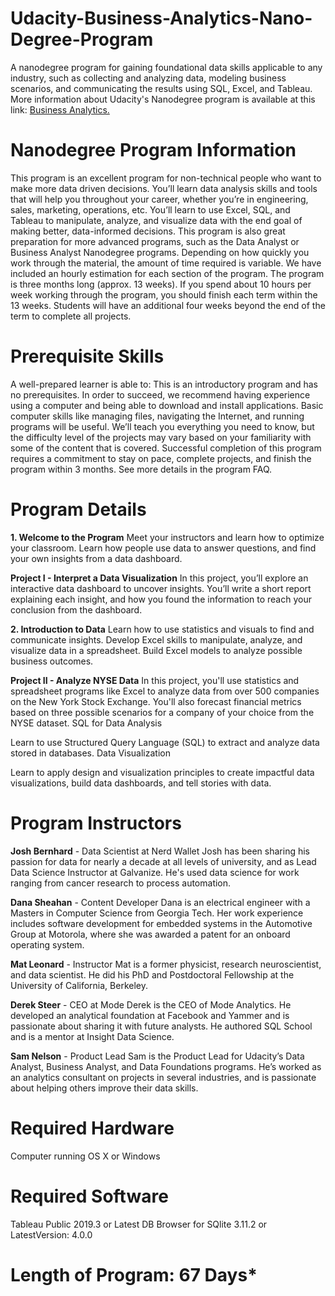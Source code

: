 # Udacity-Business-Analytics-Nano-Degree-Program
A nanodegree program for gaining foundational data skills applicable to any industry, such as collecting and analyzing data, modeling business scenarios, and communicating the results using SQL, Excel, and Tableau.
More information about Udacity's Nanodegree program is available at this link: <a href="https://www.udacity.com/course/business-analytics-nanodegree--nd098" rel="nofollow">Business Analytics.</a>


# Nanodegree Program Information 
This program is an excellent program for non-technical people who want to make more data driven decisions.
You’ll learn data analysis skills and tools that will help you throughout your career, whether you’re in
engineering, sales, marketing, operations, etc. You’ll learn to use Excel, SQL, and Tableau to manipulate,
analyze, and visualize data with the end goal of making better, data-informed decisions. This program is also
great preparation for more advanced programs, such as the Data Analyst or Business Analyst Nanodegree
programs. Depending on how quickly you work through the material, the amount of time required is variable.
We have included an hourly estimation for each section of the program. The program is three months long
(approx. 13 weeks). If you spend about 10 hours per week working through the program, you should finish
each term within the 13 weeks. Students will have an additional four weeks beyond the end of the term to
complete all projects.

# Prerequisite Skills
A well-prepared learner is able to:
This is an introductory program and has no prerequisites. In order to succeed, we recommend having
experience using a computer and being able to download and install applications.
Basic computer skills like managing files, navigating the Internet, and running programs will be useful.
We’ll teach you everything you need to know, but the difficulty level of the projects may vary based on
your familiarity with some of the content that is covered.
Successful completion of this program requires a commitment to stay on pace, complete projects,
and finish the program within 3 months. See more details in the program FAQ.

# Program Details
**1. Welcome to the Program**
Meet your instructors and learn how to optimize your classroom. Learn how people use data to answer questions, and find your own insights from a data dashboard.

**Project I - Interpret a Data Visualization**
In this project, you’ll explore an interactive data dashboard to uncover insights. You’ll write a short report explaining each insight, and how you found the information to reach your conclusion from the dashboard.

**2. Introduction to Data**
Learn how to use statistics and visuals to find and communicate insights. Develop Excel skills to manipulate, analyze, and visualize data in a spreadsheet. Build Excel models to analyze possible business outcomes.

**Project II - Analyze NYSE Data**
In this project, you'll use statistics and spreadsheet programs like Excel to analyze data from over 500 companies on the New York Stock Exchange. You'll also forecast financial metrics based on three possible scenarios for a company of your choice from the NYSE dataset.
SQL for Data Analysis

Learn to use Structured Query Language (SQL) to extract and analyze data stored in databases.
Data Visualization

Learn to apply design and visualization principles to create impactful data visualizations, build data dashboards, and tell stories with data.

# Program Instructors 
**Josh Bernhard** - Data Scientist at Nerd Wallet
Josh has been sharing his passion for data for nearly a decade at all levels of university, and as Lead Data Science Instructor at Galvanize. He's used data science for work ranging from cancer research to process automation.

**Dana Sheahan** - Content Developer
Dana is an electrical engineer with a Masters in Computer Science from Georgia Tech. Her work experience includes software development for embedded systems in the Automotive Group at Motorola, where she was awarded a patent for an onboard operating system.

**Mat Leonard** - Instructor
Mat is a former physicist, research neuroscientist, and data scientist. He did his PhD and Postdoctoral Fellowship at the University of California, Berkeley. 

**Derek Steer** - CEO at Mode
Derek is the CEO of Mode Analytics. He developed an analytical foundation at Facebook and Yammer and is passionate about sharing it with future analysts. He authored SQL School and is a mentor at Insight Data Science.

**Sam Nelson** - Product Lead
Sam is the Product Lead for Udacity’s Data Analyst, Business Analyst, and Data Foundations programs. He’s worked as an analytics consultant on projects in several industries, and is passionate about helping others improve their data skills.

# Required Hardware
Computer running OS X or Windows

# Required Software
Tableau Public 2019.3 or Latest
DB Browser for SQlite 3.11.2 or LatestVersion: 4.0.0

# Length of Program: 67 Days*
